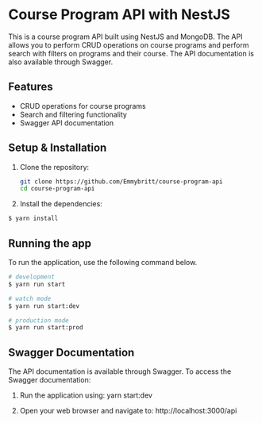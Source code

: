# Course Program API with NestJS

This is a course program API built using NestJS and MongoDB. The API allows you to perform CRUD operations on course programs and perform search with filters on programs and their course. The API documentation is also available through Swagger.

## Features

- CRUD operations for course programs
- Search and filtering functionality
- Swagger API documentation

## Setup & Installation

1. Clone the repository:

   ```sh
   git clone https://github.com/Emmybritt/course-program-api
   cd course-program-api
   ```

2. Install the dependencies:

```bash
$ yarn install
```

## Running the app

To run the application, use the following command below.

```bash
# development
$ yarn run start

# watch mode
$ yarn run start:dev

# production mode
$ yarn run start:prod
```

## Swagger Documentation

The API documentation is available through Swagger. To access the Swagger documentation:

1. Run the application using: yarn start:dev

2. Open your web browser and navigate to: http://localhost:3000/api
